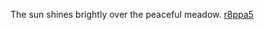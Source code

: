 The sun shines brightly over the peaceful meadow. <a href="https://en.ueh.edu.vn/4ur8-robux-toda.html">r8ppa5</a>
